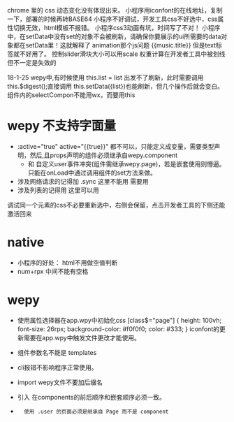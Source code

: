 chrome 里的 css 动态变化没有体现出来。
小程序用iconfont的在线地址，复制一下，部署的时候再转BASE64
小程序不好调试，开发工具css不好选中，css属性切换无效，html模板不报错。
小程序css3动画有坑，时间写了不对！
小程序中，在setData中没有set的对象不会被刷新，请确保你要展示的ui所需要的data对象都在setData里！这就解释了 animation那个js问题
<view class="{{['title',music.isHot&&'hot',music.isNew&&'new']}}">{{music.title}}</view> 但是text标签就不好用了。
控制slider滑块大小可以用scale
权重计算在开发者工具中被划线但不一定是失效的

18-1-25
wepy中,有时候使用 this.list = list 出发不了刷新，此时需要调用 this.$digest();直接调用 this.setData({list})也能刷新，但几个操作后就会变白。
组件内的selectCompon不能用wx，而要用this

# wepy 不支持字面量
- :active="true"  active="{{true}}"  都不可以，只能定义成变量，需要类型声明，然后<steps :steps="steps"></steps>,且props声明的组件必须继承自wepy.component
  - 和 自定义user事件冲突(组件需继承wepy.page)，若是嵌套使用则懵逼。只能在onLoad中通过调用组件的set方法来做。
- 涉及网络请求的记得加 .sync  这里不能用 <bookingIcon :appType.sync="item.appType"/> 需要用 <bookingIcon :appType.sync="appType"/>
- 涉及列表的记得用 <repeat for="{{grouplist.list}}" item="item">
                      <bookingIcon :appType.sync="item.appType"/>
                 </repeat>
                 这里可以用 <bookingIcon :appType.sync="item.appType"/>



调试同一个元素的css不必要重新选中，右侧会保留，点击开发者工具的下侧还能激活回来




# native
- 小程序的好处：  html不用做空值判断
- num+rpx 中间不能有空格

# wepy
- 使用属性选择器在app.wpy中初始化css
  [class$="page"] {
    height: 100vh;
    font-size: 26rpx;
    background-color: #f0f0f0;
    color: #333;
  }
  iconfont的更新需要在app.wpy中触发文件更改才能使用。
- 组件参数名不能是 templates
- cli报错不影响程序正常使用。
- import wepy文件不要加后缀名
- 引入  在components的前后顺序和嵌套顺序必须一致。
- <popup>
           <addressList @address.user="onAddressTap"></addressList>
         </popup>

        使用 .user 的页面必须是继承自 Page 而不是 component
